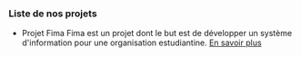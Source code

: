 ### Liste de nos projets

- Projet Fima
Fima est un projet dont le but est de développer un système d'information pour une organisation estudiantine. [En savoir plus](https://github.com/yenahup/cesam)
